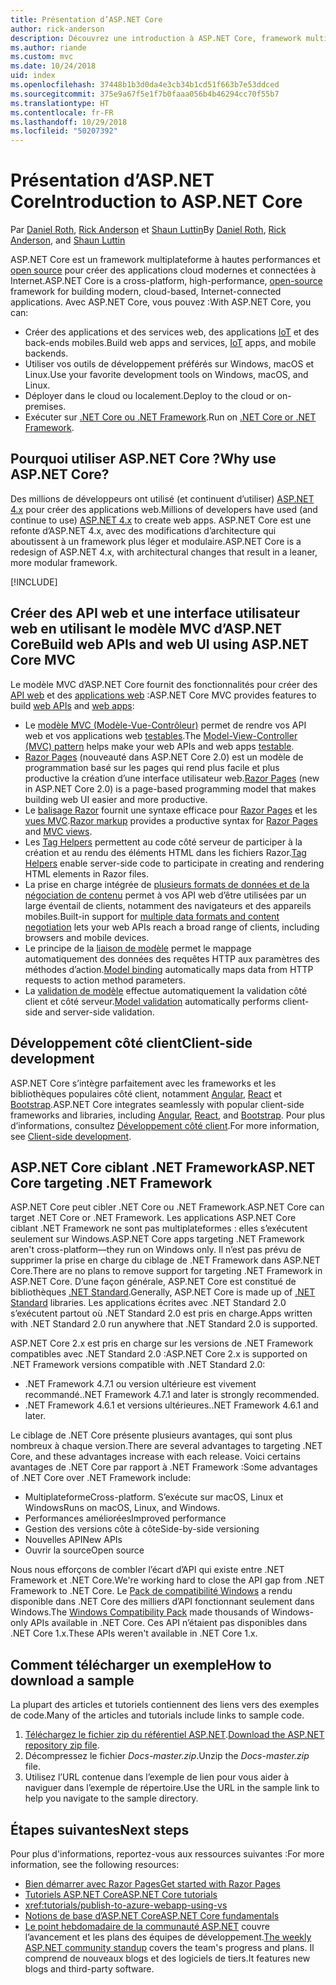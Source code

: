 ```yaml
---
title: Présentation d’ASP.NET Core
author: rick-anderson
description: Découvrez une introduction à ASP.NET Core, framework multiplateforme à hautes performances et open source qui permet de créer des applications cloud modernes et connectées à Internet.
ms.author: riande
ms.custom: mvc
ms.date: 10/24/2018
uid: index
ms.openlocfilehash: 37448b1b3d0da4e3cb34b1cd51f663b7e53ddced
ms.sourcegitcommit: 375e9a67f5e1f7b0faaa056b4b46294cc70f55b7
ms.translationtype: HT
ms.contentlocale: fr-FR
ms.lasthandoff: 10/29/2018
ms.locfileid: "50207392"
---
```

# <a name="introduction-to-aspnet-core"></a><span data-ttu-id="d94fe-103">Présentation d’ASP.NET Core</span><span class="sxs-lookup"><span data-stu-id="d94fe-103">Introduction to ASP.NET Core</span></span>

<span data-ttu-id="d94fe-104">Par [Daniel Roth](https://github.com/danroth27), [Rick Anderson](https://twitter.com/RickAndMSFT) et [Shaun Luttin](https://twitter.com/dicshaunary)</span><span class="sxs-lookup"><span data-stu-id="d94fe-104">By [Daniel Roth](https://github.com/danroth27), [Rick Anderson](https://twitter.com/RickAndMSFT), and [Shaun Luttin](https://twitter.com/dicshaunary)</span></span>

<span data-ttu-id="d94fe-105">ASP.NET Core est un framework multiplateforme à hautes performances et [open source](https://github.com/aspnet/home) pour créer des applications cloud modernes et connectées à Internet.</span><span class="sxs-lookup"><span data-stu-id="d94fe-105">ASP.NET Core is a cross-platform, high-performance, [open-source](https://github.com/aspnet/home) framework for building modern, cloud-based, Internet-connected applications.</span></span> <span data-ttu-id="d94fe-106">Avec ASP.NET Core, vous pouvez :</span><span class="sxs-lookup"><span data-stu-id="d94fe-106">With ASP.NET Core, you can:</span></span>

* <span data-ttu-id="d94fe-107">Créer des applications et des services web, des applications [IoT](https://www.microsoft.com/internet-of-things/) et des back-ends mobiles.</span><span class="sxs-lookup"><span data-stu-id="d94fe-107">Build web apps and services, [IoT](https://www.microsoft.com/internet-of-things/) apps, and mobile backends.</span></span>
* <span data-ttu-id="d94fe-108">Utiliser vos outils de développement préférés sur Windows, macOS et Linux.</span><span class="sxs-lookup"><span data-stu-id="d94fe-108">Use your favorite development tools on Windows, macOS, and Linux.</span></span>
* <span data-ttu-id="d94fe-109">Déployer dans le cloud ou localement.</span><span class="sxs-lookup"><span data-stu-id="d94fe-109">Deploy to the cloud or on-premises.</span></span>
* <span data-ttu-id="d94fe-110">Exécuter sur [.NET Core ou .NET Framework](/dotnet/articles/standard/choosing-core-framework-server).</span><span class="sxs-lookup"><span data-stu-id="d94fe-110">Run on [.NET Core or .NET Framework](/dotnet/articles/standard/choosing-core-framework-server).</span></span>

## <a name="why-use-aspnet-core"></a><span data-ttu-id="d94fe-111">Pourquoi utiliser ASP.NET Core ?</span><span class="sxs-lookup"><span data-stu-id="d94fe-111">Why use ASP.NET Core?</span></span>

<span data-ttu-id="d94fe-112">Des millions de développeurs ont utilisé (et continuent d’utiliser) [ASP.NET 4.x](/aspnet/overview) pour créer des applications web.</span><span class="sxs-lookup"><span data-stu-id="d94fe-112">Millions of developers have used (and continue to use) [ASP.NET 4.x](/aspnet/overview) to create web apps.</span></span> <span data-ttu-id="d94fe-113">ASP.NET Core est une refonte d’ASP.NET 4.x, avec des modifications d’architecture qui aboutissent à un framework plus léger et modulaire.</span><span class="sxs-lookup"><span data-stu-id="d94fe-113">ASP.NET Core is a redesign of ASP.NET 4.x, with architectural changes that result in a leaner, more modular framework.</span></span>

[!INCLUDE[](~/includes/benefits.md)]

## <a name="build-web-apis-and-web-ui-using-aspnet-core-mvc"></a><span data-ttu-id="d94fe-114">Créer des API web et une interface utilisateur web en utilisant le modèle MVC d’ASP.NET Core</span><span class="sxs-lookup"><span data-stu-id="d94fe-114">Build web APIs and web UI using ASP.NET Core MVC</span></span>

<span data-ttu-id="d94fe-115">Le modèle MVC d’ASP.NET Core fournit des fonctionnalités pour créer des [API web](xref:tutorials/index#build-web-apis) et des [applications web](xref:tutorials/index#build-web-apps) :</span><span class="sxs-lookup"><span data-stu-id="d94fe-115">ASP.NET Core MVC provides features to build [web APIs](xref:tutorials/index#build-web-apis) and [web apps](xref:tutorials/index#build-web-apps):</span></span>

* <span data-ttu-id="d94fe-116">Le [modèle MVC (Modèle-Vue-Contrôleur)](xref:mvc/overview) permet de rendre vos API web et vos applications web [testables](xref:test/index).</span><span class="sxs-lookup"><span data-stu-id="d94fe-116">The [Model-View-Controller (MVC) pattern](xref:mvc/overview) helps make your web APIs and web apps [testable](xref:test/index).</span></span>
* <span data-ttu-id="d94fe-117">[Razor Pages](xref:razor-pages/index) (nouveauté dans ASP.NET Core 2.0) est un modèle de programmation basé sur les pages qui rend plus facile et plus productive la création d’une interface utilisateur web.</span><span class="sxs-lookup"><span data-stu-id="d94fe-117">[Razor Pages](xref:razor-pages/index) (new in ASP.NET Core 2.0) is a page-based programming model that makes building web UI easier and more productive.</span></span>
* <span data-ttu-id="d94fe-118">Le [balisage Razor](xref:mvc/views/razor) fournit une syntaxe efficace pour [Razor Pages](xref:razor-pages/index) et les [vues MVC](xref:mvc/views/overview).</span><span class="sxs-lookup"><span data-stu-id="d94fe-118">[Razor markup](xref:mvc/views/razor) provides a productive syntax for [Razor Pages](xref:razor-pages/index) and [MVC views](xref:mvc/views/overview).</span></span>
* <span data-ttu-id="d94fe-119">Les [Tag Helpers](xref:mvc/views/tag-helpers/intro) permettent au code côté serveur de participer à la création et au rendu des éléments HTML dans les fichiers Razor.</span><span class="sxs-lookup"><span data-stu-id="d94fe-119">[Tag Helpers](xref:mvc/views/tag-helpers/intro) enable server-side code to participate in creating and rendering HTML elements in Razor files.</span></span>
* <span data-ttu-id="d94fe-120">La prise en charge intégrée de [plusieurs formats de données et de la négociation de contenu](xref:web-api/advanced/formatting) permet à vos API web d’être utilisées par un large éventail de clients, notamment des navigateurs et des appareils mobiles.</span><span class="sxs-lookup"><span data-stu-id="d94fe-120">Built-in support for [multiple data formats and content negotiation](xref:web-api/advanced/formatting) lets your web APIs reach a broad range of clients, including browsers and mobile devices.</span></span>
* <span data-ttu-id="d94fe-121">Le principe de la [liaison de modèle](xref:mvc/models/model-binding) permet le mappage automatiquement des données des requêtes HTTP aux paramètres des méthodes d’action.</span><span class="sxs-lookup"><span data-stu-id="d94fe-121">[Model binding](xref:mvc/models/model-binding) automatically maps data from HTTP requests to action method parameters.</span></span>
* <span data-ttu-id="d94fe-122">La [validation de modèle](xref:mvc/models/validation) effectue automatiquement la validation côté client et côté serveur.</span><span class="sxs-lookup"><span data-stu-id="d94fe-122">[Model validation](xref:mvc/models/validation) automatically performs client-side and server-side validation.</span></span>

## <a name="client-side-development"></a><span data-ttu-id="d94fe-123">Développement côté client</span><span class="sxs-lookup"><span data-stu-id="d94fe-123">Client-side development</span></span>

<span data-ttu-id="d94fe-124">ASP.NET Core s’intègre parfaitement avec les frameworks et les bibliothèques populaires côté client, notamment [Angular](xref:spa/angular), [React](xref:spa/react) et [Bootstrap](https://getbootstrap.com/).</span><span class="sxs-lookup"><span data-stu-id="d94fe-124">ASP.NET Core integrates seamlessly with popular client-side frameworks and libraries, including [Angular](xref:spa/angular), [React](xref:spa/react), and [Bootstrap](https://getbootstrap.com/).</span></span> <span data-ttu-id="d94fe-125">Pour plus d’informations, consultez [Développement côté client](xref:client-side/index).</span><span class="sxs-lookup"><span data-stu-id="d94fe-125">For more information, see [Client-side development](xref:client-side/index).</span></span>

<a name="target-framework"></a>

## <a name="aspnet-core-targeting-net-framework"></a><span data-ttu-id="d94fe-126">ASP.NET Core ciblant .NET Framework</span><span class="sxs-lookup"><span data-stu-id="d94fe-126">ASP.NET Core targeting .NET Framework</span></span>

<span data-ttu-id="d94fe-127">ASP.NET Core peut cibler .NET Core ou .NET Framework.</span><span class="sxs-lookup"><span data-stu-id="d94fe-127">ASP.NET Core can target .NET Core or .NET Framework.</span></span> <span data-ttu-id="d94fe-128">Les applications ASP.NET Core ciblant .NET Framework ne sont pas multiplateformes : elles s’exécutent seulement sur Windows.</span><span class="sxs-lookup"><span data-stu-id="d94fe-128">ASP.NET Core apps targeting .NET Framework aren't cross-platform&mdash;they run on Windows only.</span></span> <span data-ttu-id="d94fe-129">Il n’est pas prévu de supprimer la prise en charge du ciblage de .NET Framework dans ASP.NET Core.</span><span class="sxs-lookup"><span data-stu-id="d94fe-129">There are no plans to remove support for targeting .NET Framework in ASP.NET Core.</span></span> <span data-ttu-id="d94fe-130">D’une façon générale, ASP.NET Core est constitué de bibliothèques [.NET Standard](/dotnet/standard/net-standard).</span><span class="sxs-lookup"><span data-stu-id="d94fe-130">Generally, ASP.NET Core is made up of [.NET Standard](/dotnet/standard/net-standard) libraries.</span></span> <span data-ttu-id="d94fe-131">Les applications écrites avec .NET Standard 2.0 s’exécutent partout où .NET Standard 2.0 est pris en charge.</span><span class="sxs-lookup"><span data-stu-id="d94fe-131">Apps written with .NET Standard 2.0 run anywhere that .NET Standard 2.0 is supported.</span></span>

<span data-ttu-id="d94fe-132">ASP.NET Core 2.x est pris en charge sur les versions de .NET Framework compatibles avec .NET Standard 2.0 :</span><span class="sxs-lookup"><span data-stu-id="d94fe-132">ASP.NET Core 2.x is supported on .NET Framework versions compatible with .NET Standard 2.0:</span></span>

* <span data-ttu-id="d94fe-133">.NET Framework 4.7.1 ou version ultérieure est vivement recommandé.</span><span class="sxs-lookup"><span data-stu-id="d94fe-133">.NET Framework 4.7.1 and later is strongly recommended.</span></span>
* <span data-ttu-id="d94fe-134">.NET Framework 4.6.1 et versions ultérieures.</span><span class="sxs-lookup"><span data-stu-id="d94fe-134">.NET Framework 4.6.1 and later.</span></span>

<span data-ttu-id="d94fe-135">Le ciblage de .NET Core présente plusieurs avantages, qui sont plus nombreux à chaque version.</span><span class="sxs-lookup"><span data-stu-id="d94fe-135">There are several advantages to targeting .NET Core, and these advantages increase with each release.</span></span> <span data-ttu-id="d94fe-136">Voici certains avantages de .NET Core par rapport à .NET Framework :</span><span class="sxs-lookup"><span data-stu-id="d94fe-136">Some advantages of .NET Core over .NET Framework include:</span></span>

* <span data-ttu-id="d94fe-137">Multiplateforme</span><span class="sxs-lookup"><span data-stu-id="d94fe-137">Cross-platform.</span></span> <span data-ttu-id="d94fe-138">S’exécute sur macOS, Linux et Windows</span><span class="sxs-lookup"><span data-stu-id="d94fe-138">Runs on macOS, Linux, and Windows.</span></span>
* <span data-ttu-id="d94fe-139">Performances améliorées</span><span class="sxs-lookup"><span data-stu-id="d94fe-139">Improved performance</span></span>
* <span data-ttu-id="d94fe-140">Gestion des versions côte à côte</span><span class="sxs-lookup"><span data-stu-id="d94fe-140">Side-by-side versioning</span></span>
* <span data-ttu-id="d94fe-141">Nouvelles API</span><span class="sxs-lookup"><span data-stu-id="d94fe-141">New APIs</span></span>
* <span data-ttu-id="d94fe-142">Ouvrir la source</span><span class="sxs-lookup"><span data-stu-id="d94fe-142">Open source</span></span>

<span data-ttu-id="d94fe-143">Nous nous efforçons de combler l’écart d’API qui existe entre .NET Framework et .NET Core.</span><span class="sxs-lookup"><span data-stu-id="d94fe-143">We're working hard to close the API gap from .NET Framework to .NET Core.</span></span> <span data-ttu-id="d94fe-144">Le [Pack de compatibilité Windows](/dotnet/core/porting/windows-compat-pack) a rendu disponible dans .NET Core des milliers d’API fonctionnant seulement dans Windows.</span><span class="sxs-lookup"><span data-stu-id="d94fe-144">The [Windows Compatibility Pack](/dotnet/core/porting/windows-compat-pack) made thousands of Windows-only APIs available in .NET Core.</span></span> <span data-ttu-id="d94fe-145">Ces API n’étaient pas disponibles dans .NET Core 1.x.</span><span class="sxs-lookup"><span data-stu-id="d94fe-145">These APIs weren't available in .NET Core 1.x.</span></span>

## <a name="how-to-download-a-sample"></a><span data-ttu-id="d94fe-146">Comment télécharger un exemple</span><span class="sxs-lookup"><span data-stu-id="d94fe-146">How to download a sample</span></span>

<span data-ttu-id="d94fe-147">La plupart des articles et tutoriels contiennent des liens vers des exemples de code.</span><span class="sxs-lookup"><span data-stu-id="d94fe-147">Many of the articles and tutorials include links to sample code.</span></span>

1. <span data-ttu-id="d94fe-148">[Téléchargez le fichier zip du référentiel ASP.NET](https://codeload.github.com/aspnet/Docs/zip/master).</span><span class="sxs-lookup"><span data-stu-id="d94fe-148">[Download the ASP.NET repository zip file](https://codeload.github.com/aspnet/Docs/zip/master).</span></span>
1. <span data-ttu-id="d94fe-149">Décompressez le fichier *Docs-master.zip*.</span><span class="sxs-lookup"><span data-stu-id="d94fe-149">Unzip the *Docs-master.zip* file.</span></span>
1. <span data-ttu-id="d94fe-150">Utilisez l’URL contenue dans l’exemple de lien pour vous aider à naviguer dans l’exemple de répertoire.</span><span class="sxs-lookup"><span data-stu-id="d94fe-150">Use the URL in the sample link to help you navigate to the sample directory.</span></span>

## <a name="next-steps"></a><span data-ttu-id="d94fe-151">Étapes suivantes</span><span class="sxs-lookup"><span data-stu-id="d94fe-151">Next steps</span></span>

<span data-ttu-id="d94fe-152">Pour plus d'informations, reportez-vous aux ressources suivantes :</span><span class="sxs-lookup"><span data-stu-id="d94fe-152">For more information, see the following resources:</span></span>

* [<span data-ttu-id="d94fe-153">Bien démarrer avec Razor Pages</span><span class="sxs-lookup"><span data-stu-id="d94fe-153">Get started with Razor Pages</span></span>](xref:tutorials/razor-pages/razor-pages-start)
* [<span data-ttu-id="d94fe-154">Tutoriels ASP.NET Core</span><span class="sxs-lookup"><span data-stu-id="d94fe-154">ASP.NET Core tutorials</span></span>](xref:tutorials/index)
* <xref:tutorials/publish-to-azure-webapp-using-vs>
* [<span data-ttu-id="d94fe-155">Notions de base d’ASP.NET Core</span><span class="sxs-lookup"><span data-stu-id="d94fe-155">ASP.NET Core fundamentals</span></span>](xref:fundamentals/index)
* <span data-ttu-id="d94fe-156">[Le point hebdomadaire de la communauté ASP.NET](https://live.asp.net/) couvre l’avancement et les plans des équipes de développement.</span><span class="sxs-lookup"><span data-stu-id="d94fe-156">[The weekly ASP.NET community standup](https://live.asp.net/) covers the team's progress and plans.</span></span> <span data-ttu-id="d94fe-157">Il comprend de nouveaux blogs et des logiciels de tiers.</span><span class="sxs-lookup"><span data-stu-id="d94fe-157">It features new blogs and third-party software.</span></span>
